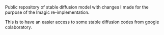 Public repository of stable diffusion model with changes I made for the purpose of the Imagic re-implementation.

This is to have an easier access to some stable diffusion codes from google colaboratory.
